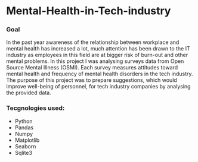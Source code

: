 # Mental-Health-in-Tech-industry

### Goal
In the past year awareness of the relationship between workplace and mental health has increased a lot, much attention has been drawn to the IT industry as employees in this field are at bigger risk of burn-out and other mental problems. In this project I was analysing surveys data from Open Source Mental Illness (OSMI). Each survey measures attitudes toward mental health and frequency of mental health disorders in the tech industry. The purpose of this project was to prepare suggestions, which would improve well-being of personnel, for tech industry companies by analysing the provided data.



### Tecgnologies used:
* Python
* Pandas
* Numpy
* Matplotlib
* Seaborn
* Sqlite3
